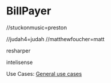 # BillPayer

//stuckonmusic=preston

//judah4=judah
//matthewfoucher=matt

resharper

intelisense



Use Cases:
[General use cases](https://docs.google.com/a/cougars.csusm.edu/document/d/1NUhxxt74O9J2fCzlk0UehSFiOUi07AEYt9695ScDA20/edit?usp=sharing)